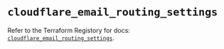 # `cloudflare_email_routing_settings`

Refer to the Terraform Registory for docs: [`cloudflare_email_routing_settings`](https://registry.terraform.io/providers/cloudflare/cloudflare/4.22.0/docs/resources/email_routing_settings).
